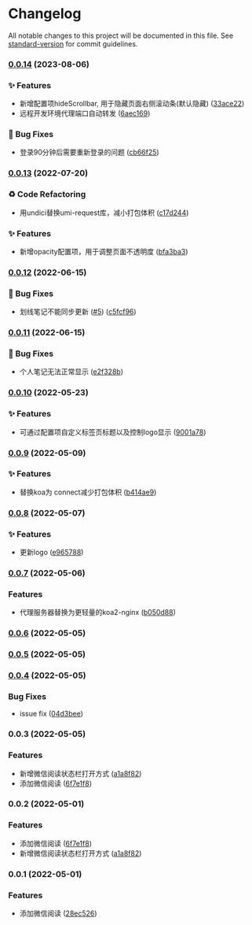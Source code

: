 # Changelog

All notable changes to this project will be documented in this file. See [standard-version](https://github.com/conventional-changelog/standard-version) for commit guidelines.

### [0.0.14](https://github.com/LstHeart/vscode-wxread/compare/v0.0.13...v0.0.14) (2023-08-06)


### ✨ Features

* 新增配置项hideScrollbar, 用于隐藏页面右侧滚动条(默认隐藏) ([33ace22](https://github.com/LstHeart/vscode-wxread/commit/33ace22f07c09740bd6636098962011198b657b6))
* 远程开发环境代理端口自动转发 ([6aec169](https://github.com/LstHeart/vscode-wxread/commit/6aec1690922801044983d9ae5c1e4c244dbd23ea))


### 🐛 Bug Fixes

* 登录90分钟后需要重新登录的问题 ([cb66f25](https://github.com/LstHeart/vscode-wxread/commit/cb66f25a628d2fef8a73dc17dab1a2493b31b5de))

### [0.0.13](https://github.com/LstHeart/vscode-wxread/compare/v0.0.12...v0.0.13) (2022-07-20)


### ♻️ Code Refactoring

* 用undici替换umi-request库，减小打包体积 ([c17d244](https://github.com/LstHeart/vscode-wxread/commit/c17d24461a4d0e132441a3d874779fd5f347eb6f))


### ✨ Features

* 新增opacity配置项，用于调整页面不透明度 ([bfa3ba3](https://github.com/LstHeart/vscode-wxread/commit/bfa3ba3d0c50b345f0c3b48728f163377734e722))

### [0.0.12](https://github.com/LstHeart/vscode-wxread/compare/v0.0.11...v0.0.12) (2022-06-15)


### 🐛 Bug Fixes

* 划线笔记不能同步更新 ([#5](https://github.com/LstHeart/vscode-wxread/issues/5)) ([c5fcf96](https://github.com/LstHeart/vscode-wxread/commit/c5fcf96be8a91dabf5b138d4f9cb86393bfe9985))

### [0.0.11](https://github.com/LstHeart/vscode-wxread/compare/v0.0.10...v0.0.11) (2022-06-15)


### 🐛 Bug Fixes

* 个人笔记无法正常显示 ([e2f328b](https://github.com/LstHeart/vscode-wxread/commit/e2f328bfab8dfb932c13e656e81f4acc669673bb))

### [0.0.10](https://github.com/LstHeart/vscode-wxread/compare/v0.0.9...v0.0.10) (2022-05-23)


### ✨ Features

* 可通过配置项自定义标签页标题以及控制logo显示 ([9001a78](https://github.com/LstHeart/vscode-wxread/commit/9001a78c422561bd8bbdfc60be313918d28a608a))

### [0.0.9](https://github.com/LstHeart/vscode-wxread/compare/v0.0.8...v0.0.9) (2022-05-09)


### ✨ Features

* 替换koa为 connect减少打包体积 ([b414ae9](https://github.com/LstHeart/vscode-wxread/commit/b414ae91057b2b5cde05fe4c7108b9db48cc2f09))

### [0.0.8](https://github.com/LstHeart/vscode-wxread/compare/v0.0.7...v0.0.8) (2022-05-07)


### ✨ Features

* 更新logo ([e965788](https://github.com/LstHeart/vscode-wxread/commit/e9657881d15212810b20f7c8185a2d3edbcdde18))

### [0.0.7](https://github.com/LstHeart/vscode-wxread/compare/v0.0.6...v0.0.7) (2022-05-06)


### Features

* 代理服务器替换为更轻量的koa2-nginx ([b050d88](https://github.com/LstHeart/vscode-wxread/commit/b050d88b08cd93a5e7f3f32ea94b48d10326f8d5))

### [0.0.6](https://github.com/LstHeart/vscode-wxread/compare/v0.0.5...v0.0.6) (2022-05-05)

### [0.0.5](https://github.com/LstHeart/vscode-wxread/compare/v0.0.4...v0.0.5) (2022-05-05)

### [0.0.4](https://github.com/LstHeart/vscode-wxread/compare/v0.0.3...v0.0.4) (2022-05-05)


### Bug Fixes

* issue fix ([04d3bee](https://github.com/LstHeart/vscode-wxread/commit/04d3bee4a77179250bf5e7584264093ad891bb79))

### 0.0.3 (2022-05-05)


### Features

* 新增微信阅读状态栏打开方式 ([a1a8f82](https://github.com/LstHeart/vscode-wxread/commit/a1a8f825b077c64480c60d1a5f701af5ce898849))
* 添加微信阅读 ([6f7e1f8](https://github.com/LstHeart/vscode-wxread/commit/6f7e1f821feeb0053a2a3a64d5219333f4d75715))

### 0.0.2 (2022-05-01)


### Features

* 添加微信阅读 ([6f7e1f8](https://github.com/LstHeart/vscode-wxread/commit/6f7e1f821feeb0053a2a3a64d5219333f4d75715))
* 新增微信阅读状态栏打开方式 ([a1a8f82](https://github.com/LstHeart/vscode-wxread/commit/a1a8f825b077c64480c60d1a5f701af5ce898849))

### 0.0.1 (2022-05-01)


### Features

* 添加微信阅读 ([28ec526](https://github.com/LstHeart/vscode-wxread/commit/28ec526a0d962f94eeb5be7d531f988126d1e4be))